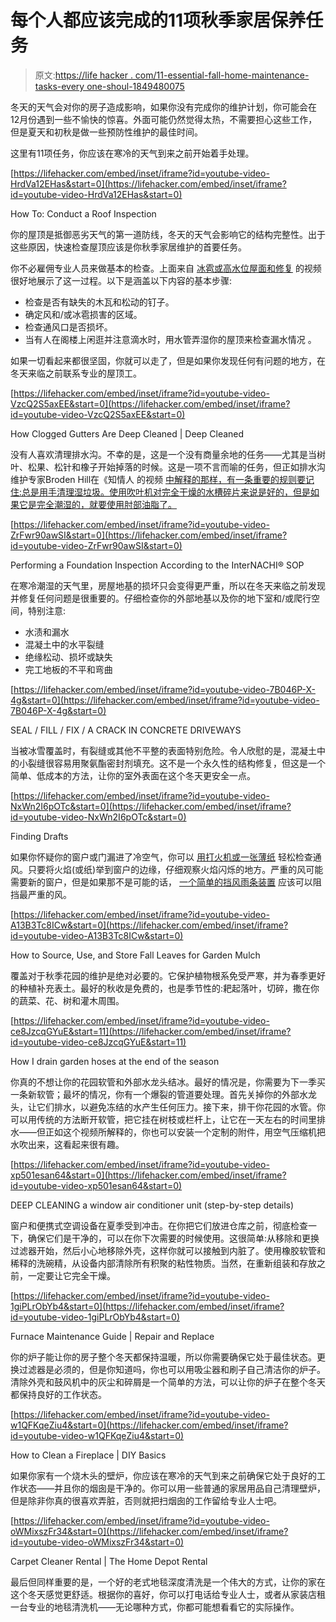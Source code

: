 # 每个人都应该完成的11项秋季家居保养任务

> 原文:[https://life hacker . com/11-essential-fall-home-maintenance-tasks-every one-shoul-1849480075](https://lifehacker.com/11-essential-fall-home-maintenance-tasks-everyone-shoul-1849480075)

冬天的天气会对你的房子造成影响，如果你没有完成你的维护计划，你可能会在12月份遇到一些不愉快的惊喜。外面可能仍然觉得太热，不需要担心这些工作，但是夏天和初秋是做一些预防性维护的最佳时间。

这里有11项任务，你应该在寒冷的天气到来之前开始着手处理。

 [https://lifehacker.com/embed/inset/iframe?id=youtube-video-HrdVa12EHas&start=0](https://lifehacker.com/embed/inset/iframe?id=youtube-video-HrdVa12EHas&start=0)

<figcaption class="sc-1ptbguh-0 hxeMec caption">How To: Conduct a Roof Inspection</figcaption> 

你的屋顶是抵御恶劣天气的第一道防线，冬天的天气会影响它的结构完整性。出于这些原因，快速检查屋顶应该是你秋季家居维护的首要任务。

你不必雇佣专业人员来做基本的检查。上面来自 [冰雹或高水位屋面和修复](https://www.youtube.com/watch?v=HrdVa12EHas) 的视频很好地展示了这一过程。以下是涵盖以下内容的基本步骤:

*   检查是否有缺失的木瓦和松动的钉子。
*   确定风和/或冰雹损害的区域。
*   检查通风口是否损坏。
*   当有人在阁楼上闲逛并注意滴水时，用水管弄湿你的屋顶来检查漏水情况 。

如果一切看起来都很坚固，你就可以走了，但是如果你发现任何有问题的地方，在冬天来临之前联系专业的屋顶工。

 [https://lifehacker.com/embed/inset/iframe?id=youtube-video-VzcQ2S5axEE&start=0](https://lifehacker.com/embed/inset/iframe?id=youtube-video-VzcQ2S5axEE&start=0)

<figcaption class="sc-1ptbguh-0 hxeMec caption">How Clogged Gutters Are Deep Cleaned | Deep Cleaned</figcaption> 

没有人喜欢清理排水沟。不幸的是，这是一个没有商量余地的任务——尤其是当树叶、松果、松针和橡子开始掉落的时候。这是一项不言而喻的任务，但正如排水沟维护专家Broden Hill在《知情人 的视频 [中解释的那样，有一条重要的规则要记住:总是用手清理湿垃圾。使用吹叶机对完全干燥的水槽碎片来说是好的，但是如果它是完全潮湿的，就要使用肘部油脂了。](https://youtu.be/VzcQ2S5axEE)

 [https://lifehacker.com/embed/inset/iframe?id=youtube-video-ZrFwr90awSI&start=0](https://lifehacker.com/embed/inset/iframe?id=youtube-video-ZrFwr90awSI&start=0)

<figcaption class="sc-1ptbguh-0 hxeMec caption">Performing a Foundation Inspection According to the InterNACHI® SOP</figcaption> 

在寒冷潮湿的天气里，房屋地基的损坏只会变得更严重，所以在冬天来临之前发现并修复任何问题是很重要的。仔细检查你的外部地基以及你的地下室和/或爬行空间，特别注意:

*   水渍和漏水
*   混凝土中的水平裂缝
*   绝缘松动、损坏或缺失
*   完工地板的不平和弯曲

 [https://lifehacker.com/embed/inset/iframe?id=youtube-video-7B046P-X-4g&start=0](https://lifehacker.com/embed/inset/iframe?id=youtube-video-7B046P-X-4g&start=0)

<figcaption class="sc-1ptbguh-0 hxeMec caption">SEAL / FILL / FIX / A CRACK IN CONCRETE DRIVEWAYS</figcaption> 

当被冰雪覆盖时，有裂缝或其他不平整的表面特别危险。令人欣慰的是，混凝土中的小裂缝很容易用聚氨酯密封剂填充。这不是一个永久性的结构修复，但这是一个简单、低成本的方法，让你的室外表面在这个冬天更安全一点。

 [https://lifehacker.com/embed/inset/iframe?id=youtube-video-NxWn2I6pOTc&start=0](https://lifehacker.com/embed/inset/iframe?id=youtube-video-NxWn2I6pOTc&start=0)

<figcaption class="sc-1ptbguh-0 hxeMec caption">Finding Drafts</figcaption> 

如果你怀疑你的窗户或门漏进了冷空气，你可以 [用打火机或一张薄纸](https://www.youtube.com/watch?v=NxWn2I6pOTc) 轻松检查通风。只要将火焰(或纸)举到窗户的边缘，仔细观察火焰闪烁的地方。严重的风可能需要新的窗户，但是如果那不是可能的话， [一个简单的挡风雨条装置](https://www.youtube.com/watch?v=sAPv9wdrNuo) 应该可以阻挡最严重的风。

 [https://lifehacker.com/embed/inset/iframe?id=youtube-video-A13B3Tc8ICw&start=0](https://lifehacker.com/embed/inset/iframe?id=youtube-video-A13B3Tc8ICw&start=0)

<figcaption class="sc-1ptbguh-0 hxeMec caption">How to Source, Use, and Store Fall Leaves for Garden Mulch</figcaption> 

覆盖对于秋季花园的维护是绝对必要的。它保护植物根系免受严寒，并为春季更好的种植补充表土。最好的秋收是免费的，也是季节性的:耙起落叶，切碎，撒在你的蔬菜、花、树和灌木周围。

 [https://lifehacker.com/embed/inset/iframe?id=youtube-video-ce8JzcqGYuE&start=11](https://lifehacker.com/embed/inset/iframe?id=youtube-video-ce8JzcqGYuE&start=11)

<figcaption class="sc-1ptbguh-0 hxeMec caption">How I drain garden hoses at the end of the season</figcaption> 

你真的不想让你的花园软管和外部水龙头结冰。最好的情况是，你需要为下一季买一条新软管；最坏的情况，你有一个爆裂的管道要处理。首先关掉你的外部水龙头，让它们排水，以避免冻结的水产生任何压力。接下来，排干你花园的水管。你可以用传统的方法断开软管，把它挂在树枝或栏杆上，让它在一天左右的时间里排水——但正如这个视频所解释的，你也可以安装一个定制的附件，用空气压缩机把水吹出来，这看起来很有趣。

 [https://lifehacker.com/embed/inset/iframe?id=youtube-video-xp501esan64&start=0](https://lifehacker.com/embed/inset/iframe?id=youtube-video-xp501esan64&start=0)

<figcaption class="sc-1ptbguh-0 hxeMec caption">DEEP CLEANING a window air conditioner unit (step-by-step details)</figcaption> 

窗户和便携式空调设备在夏季受到冲击。在你把它们放进仓库之前，彻底检查一下，确保它们是干净的，可以在你下次需要的时候使用。这很简单:从移除和更换过滤器开始，然后小心地移除外壳，这样你就可以接触到内脏了。使用橡胶软管和稀释的洗碗精，从设备内部清除所有积聚的粘性物质。当然，在重新组装和存放之前，一定要让它完全干燥。

 [https://lifehacker.com/embed/inset/iframe?id=youtube-video-1giPLrObYb4&start=0](https://lifehacker.com/embed/inset/iframe?id=youtube-video-1giPLrObYb4&start=0)

<figcaption class="sc-1ptbguh-0 hxeMec caption">Furnace Maintenance Guide | Repair and Replace</figcaption> 

你的炉子能让你的房子整个冬天都保持温暖，所以你需要确保它处于最佳状态。更换过滤器是必须的，但是你知道吗，你也可以用吸尘器和刷子自己清洁你的炉子。清除外壳和鼓风机中的灰尘和碎屑是一个简单的方法，可以让你的炉子在整个冬天都保持良好的工作状态。

 [https://lifehacker.com/embed/inset/iframe?id=youtube-video-w1QFKqeZiu4&start=0](https://lifehacker.com/embed/inset/iframe?id=youtube-video-w1QFKqeZiu4&start=0)

<figcaption class="sc-1ptbguh-0 hxeMec caption">How to Clean a Fireplace | DIY Basics</figcaption> 

如果你家有一个烧木头的壁炉，你应该在寒冷的天气到来之前确保它处于良好的工作状态——并且你的烟囱是干净的。你可以用一些普通的家居用品自己清理壁炉，但是除非你真的很喜欢弄脏，否则就把扫烟囱的工作留给专业人士吧。

 [https://lifehacker.com/embed/inset/iframe?id=youtube-video-oWMixszFr34&start=0](https://lifehacker.com/embed/inset/iframe?id=youtube-video-oWMixszFr34&start=0)

<figcaption class="sc-1ptbguh-0 hxeMec caption">Carpet Cleaner Rental | The Home Depot Rental</figcaption> 

最后但同样重要的是，一个好的老式地毯深度清洗是一个伟大的方式，让你的家在这个冬天感觉更舒适。根据你的喜好，你可以打电话给专业人士，或者从家装店租一台专业的地毯清洗机——无论哪种方式，你都可能想看看它的实际操作。
